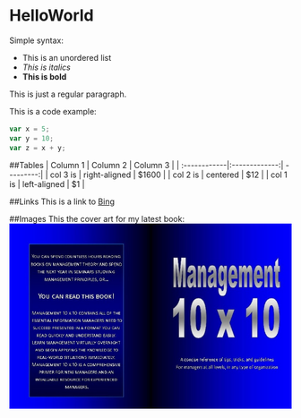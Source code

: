 # HelloWorld

Simple syntax:
- This is an unordered list
- *This is italics*
- **This is bold**

This is just a regular paragraph.

This is a code example:
```JavaScript
var x = 5;
var y = 10;
var z = x + y;
```

##Tables
| Column 1     | Column 2      | Column 3  |
| :------------|:-------------:| ---------:|
| col 3 is     | right-aligned | $1600     |
| col 2 is     | centered      |   $12     |
| col 1  is    | left-aligned  |    $1     |

##Links
This is a link to [Bing](https://www.bing.com)

##Images
This the cover art for my latest book:
![Book Cover](https://github.com/V-tomwoo/HelloWorld/blob/master/BookCoverSmall.jpg)
